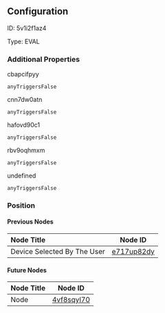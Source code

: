 # 
## Configuration
ID:  5v1i2f1az4

Type: EVAL 







### Additional Properties
cbapcifpyy
```string 
anyTriggersFalse
```


cnn7dw0atn
```string 
anyTriggersFalse
```


hafovd90c1
```string 
anyTriggersFalse
```


rbv9oqhmxm
```string 
anyTriggersFalse
```


undefined
```string 
anyTriggersFalse
```





### Position

#### Previous Nodes
| Node Title | Node ID |
| :------------- | ------------ |
| Device Selected By The User | [e717up82dy](./e717up82dy.md) | 
 
 #### Future Nodes
| Node Title | Node ID |
| :------------- | ------------ |
| Node |[4vf8sqyl70](./4vf8sqyl70.md) | 